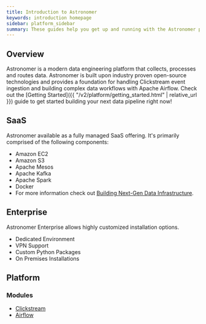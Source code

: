 ```yaml
---
title: Introduction to Astronomer
keywords: introduction homepage
sidebar: platform_sidebar
summary: These guides help you get up and running with the Astronomer platform.
---
```


## Overview

Astronomer is a modern data engineering platform that collects, processes and routes data. Astronomer is built upon industry proven open-source technologies and provides a foundation for handling Clickstream event ingestion and building complex data workflows with Apache Airflow. Check out the [Getting Started]({{ "/v2/platform/getting_started.html" | relative_url }}) guide to get started building your next data pipeline right now!

## SaaS

Astronomer available as a fully managed SaaS offering. It's primarily comprised of the following components:

* Amazon EC2
* Amazon S3
* Apache Mesos 
* Apache Kafka
* Apache Spark
* Docker
* For more information check out [Building Next-Gen Data Infrastructure](https://www.astronomer.io/blog/building-next-generation-data-infrastructure-with-apache-mesos-and-dc-os/).

## Enterprise

Astronomer Enterprise allows highly customized installation options. 

* Dedicated Environment
* VPN Support
* Custom Python Packages
* On Premises Installations

## Platform

### Modules

* [Clickstream](v2/clickstream/introduction.html) 
* [Airflow](v2/airflow/introduction.html)
